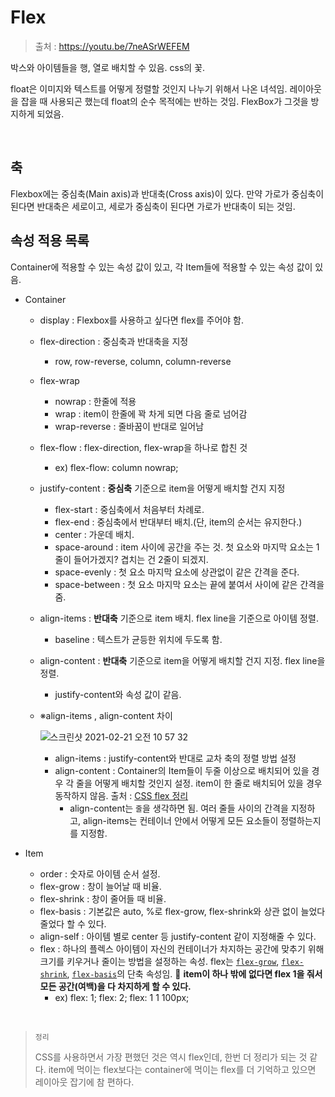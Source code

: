 # Flex

> 출처 : https://youtu.be/7neASrWEFEM

박스와 아이템들을 행, 열로 배치할 수 있음. css의 꽃.

float은 이미지와 텍스트를 어떻게 정렬할 것인지 나누기 위해서 나온 녀석임. 레이아웃을 잡을 때 사용되곤 했는데 float의 순수 목적에는 반하는 것임. FlexBox가 그것을 방지하게 되었음.

<br/>

## 축

Flexbox에는 중심축(Main axis)과 반대축(Cross axis)이 있다. 만약 가로가 중심축이 된다면 반대축은 세로이고, 세로가 중심축이 된다면 가로가 반대축이 되는 것임.



## 속성 적용 목록

Container에 적용할 수 있는 속성 값이 있고, 각 Item들에 적용할 수 있는 속성 값이 있음.

- Container

  - display : Flexbox를 사용하고 싶다면 flex를 주어야 함.

  - flex-direction : 중심축과 반대축을 지정

    - row, row-reverse, column, column-reverse

  - flex-wrap

    - nowrap : 한줄에 적용
    - wrap : item이 한줄에 꽉 차게 되면 다음 줄로 넘어감
    - wrap-reverse : 줄바꿈이 반대로 일어남

  - flex-flow : flex-direction, flex-wrap을 하나로 합친 것

    - ex) flex-flow: column nowrap;

  - justify-content : **중심축** 기준으로 item을 어떻게 배치할 건지 지정

    - flex-start : 중심축에서 처음부터 차례로.
    - flex-end : 중심축에서 반대부터 배치.(단, item의 순서는 유지한다.)
    - center : 가운데 배치.
    - space-around : item 사이에 공간을 주는 것. 첫 요소와 마지막 요소는 1줄이 들어가겠지? 겹치는 건 2줄이 되겠지.
    - space-evenly : 첫 요소 마지막 요소에 상관없이 같은 간격을 준다.
    - space-between : 첫 요소 마지막 요소는 끝에 붙여서 사이에 같은 간격을 줌.

  - align-items : **반대축** 기준으로 item 배치. flex line을 기준으로 아이템 정렬.

    - baseline : 텍스트가 균등한 위치에 두도록 함.

  - align-content : **반대축** 기준으로 item을 어떻게 배치할 건지 지정. flex line을 정렬.

    - justify-content와 속성 값이 같음.

  - ※align-items , align-content 차이

    ![스크린샷 2021-02-21 오전 10 57 32](https://user-images.githubusercontent.com/59427983/108613276-a7111200-7433-11eb-80ca-379b3cd5289a.png)

    - align-items : justify-content와 반대로 교차 축의 정렬 방법 설정
    - align-content : Container의 Item들이 두줄 이상으로 배치되어 있을 경우 각 줄을 어떻게 배치할 것인지 설정. item이 한 줄로 배치되어 있을 경우 동작하지 않음. 출처 : [CSS flex 정리](https://13akstjq.github.io/css/2020/07/01/CSS-flex-%EC%A0%95%EB%A6%AC.html)
      - align-content는 `줄`을 생각하면 됨. 여러 줄들 사이의 간격을 지정하고, align-items는 컨테이너 안에서 어떻게 모든 요소들이 정렬하는지를 지정함.

- Item

  - order : 숫자로 아이템 순서 설정.
  - flex-grow : 창이 늘어날 때 비율.
  - flex-shrink : 창이 줄어들 때 비율.
  - flex-basis : 기본값은 auto, %로 flex-grow, flex-shrink와 상관 없이 늘었다 줄었다 할 수 있다.
  - align-self : 아이템 별로 center 등 justify-content 같이 지정해줄 수 있다.
  - flex : 하나의 플렉스 아이템이 자신의 컨테이너가 차지하는 공간에 맞추기 위해 크기를 키우거나 줄이는 방법을 설정하는 속성. flex는 [`flex-grow`](https://developer.mozilla.org/ko/docs/Web/CSS/flex-grow), [`flex-shrink`](https://developer.mozilla.org/ko/docs/Web/CSS/flex-shrink), [`flex-basis`](https://developer.mozilla.org/ko/docs/Web/CSS/flex-basis)의 단축 속성임. 📌 **item이 하나 밖에 없다면 flex 1을 줘서 모든 공간(여백)을 다 차지하게 할 수 있다.**
    - ex) flex: 1; flex: 2; flex: 1 1 100px;

<br/>

> `정리`
>
> CSS를 사용하면서 가장 편했던 것은 역시 flex인데, 한번 더 정리가 되는 것 같다. item에 먹이는 flex보다는 container에 먹이는 flex를 더 기억하고 있으면 레이아웃 잡기에 참 편하다.